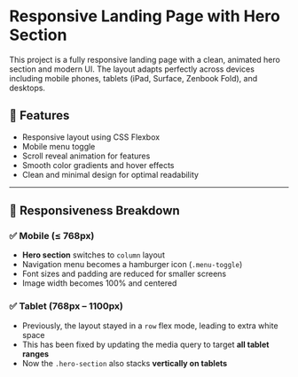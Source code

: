 # Responsive Landing Page with Hero Section

This project is a fully responsive landing page with a clean, animated hero section and modern UI. The layout adapts perfectly across devices including mobile phones, tablets (iPad, Surface, Zenbook Fold), and desktops.

## 🔧 Features
- Responsive layout using CSS Flexbox
- Mobile menu toggle
- Scroll reveal animation for features
- Smooth color gradients and hover effects
- Clean and minimal design for optimal readability

---

## 📱 Responsiveness Breakdown

### ✅ Mobile (≤ 768px)
- **Hero section** switches to `column` layout
- Navigation menu becomes a hamburger icon (`.menu-toggle`)
- Font sizes and padding are reduced for smaller screens
- Image width becomes 100% and centered

### ✅ Tablet (768px – 1100px)
- Previously, the layout stayed in a `row` flex mode, leading to extra white space
- This has been fixed by updating the media query to target **all tablet ranges**
- Now the `.hero-section` also stacks **vertically on tablets**
